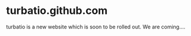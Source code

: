 turbatio.github.com
===================
turbatio is a new website which is soon to be rolled out. We are coming....
